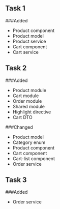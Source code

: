 Task 1
----------------------------------
###Added
* Product component
* Product model
* Product service
* Cart component
* Cart service

Task 2
----------------------------------
###Added
* Product module
* Cart module
* Order module
* Shared module
* Highlight directive
* Cart DTO 

###Changed
* Product model
* Category enum
* Product component
* Cart component
* Cart-list component
* Order service

Task 3
----------------------------------
###Added
* Order service
